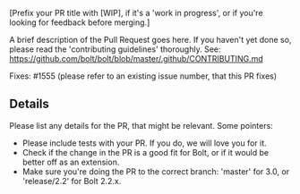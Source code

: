 [Prefix your PR title with [WIP], if it's a 'work in progress', or if you're looking for feedback before merging.]

A brief description of the Pull Request goes here. If you haven't yet done so,
please read the 'contributing guidelines' thoroughly. See:
https://github.com/bolt/bolt/blob/master/.github/CONTRIBUTING.md

Fixes: #1555 (please refer to an existing issue number, that this PR fixes)


Details
-------

Please list any details for the PR, that might be relevant. Some pointers:

 - Please include tests with your PR. If you do, we will love you for it.
 - Check if the change in the PR is a good fit for Bolt, or if it would be
   better off as an extension.
 - Make sure you're doing the PR to the correct branch: 'master' for 3.0, or
   'release/2.2' for Bolt 2.2.x.
